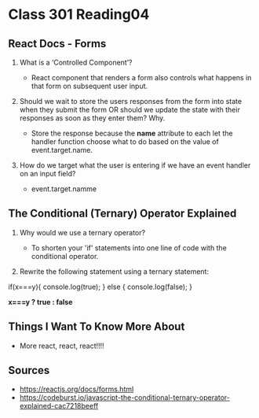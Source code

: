 # Class 301 Reading04

## React Docs - Forms

1. What is a ‘Controlled Component’?
    - React component that renders a form also controls what happens in that form on subsequent user input.

2. Should we wait to store the users responses from the form into state when they submit the form OR should we update the state with their responses as soon as they enter them? Why.
    - Store the response because the **name** attribute to each let the handler function choose what to do based on the value of event.target.name.

3. How do we target what the user is entering if we have an event handler on an input field?
    - event.target.namme

## The Conditional (Ternary) Operator Explained

1. Why would we use a ternary operator?
    - To shorten your 'if' statements into one line of code with the conditional operator.

2. Rewrite the following statement using a ternary statement:

if(x===y){
  console.log(true);
} else {
  console.log(false);
}

**x===y ? true : false**

## Things I Want To Know More About

- More react, react, react!!!!

## Sources

- https://reactjs.org/docs/forms.html
- https://codeburst.io/javascript-the-conditional-ternary-operator-explained-cac7218beeff
